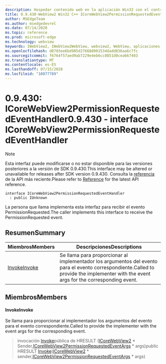```yaml
---
description: Hospedar contenido web en la aplicación Win32 con el control Microsoft Edge WebView2
title: 0.9.430-WebView2 Win32 C++ ICoreWebView2PermissionRequestedEventHandler
author: MSEdgeTeam
ms.author: msedgedevrel
ms.date: 07/14/2020
ms.topic: reference
ms.prod: microsoft-edge
ms.technology: webview
keywords: IWebView2, IWebView2WebView, webview2, WebView, aplicaciones Win32, Win32, Edge, ICoreWebView2, ICoreWebView2Host, control de explorador, HTML Edge
ms.openlocfilehash: d8703ee6bd985d276688901534dadd836aa6c7fc
ms.sourcegitcommit: f6764f57aed9ab7229e4eb6cc8851d0cea667403
ms.translationtype: MT
ms.contentlocale: es-ES
ms.lasthandoff: 07/15/2020
ms.locfileid: "10877789"
---
```

# <span data-ttu-id="c0b47-104">0.9.430: ICoreWebView2PermissionRequestedEventHandler</span><span class="sxs-lookup"><span data-stu-id="c0b47-104">0.9.430 - interface ICoreWebView2PermissionRequestedEventHandler</span></span> 

> [!NOTE]
> <span data-ttu-id="c0b47-105">Esta interfaz puede modificarse o no estar disponible para las versiones posteriores a la versión de SDK 0.9.430.</span><span class="sxs-lookup"><span data-stu-id="c0b47-105">This interface may be altered or unavailable for releases after SDK version 0.9.430.</span></span> <span data-ttu-id="c0b47-106">Consulta la [referencia](../../../webview2-api-reference.md) de la API más reciente.</span><span class="sxs-lookup"><span data-stu-id="c0b47-106">Please refer to [Reference](../../../webview2-api-reference.md) for the latest API reference.</span></span>

```
interface ICoreWebView2PermissionRequestedEventHandler
  : public IUnknown
```

<span data-ttu-id="c0b47-107">La persona que llama implementa esta interfaz para recibir el evento PermissionRequested.</span><span class="sxs-lookup"><span data-stu-id="c0b47-107">The caller implements this interface to receive the PermissionRequested event.</span></span>

## <span data-ttu-id="c0b47-108">Resumen</span><span class="sxs-lookup"><span data-stu-id="c0b47-108">Summary</span></span>

 <span data-ttu-id="c0b47-109">Miembros</span><span class="sxs-lookup"><span data-stu-id="c0b47-109">Members</span></span>                        | <span data-ttu-id="c0b47-110">Descripciones</span><span class="sxs-lookup"><span data-stu-id="c0b47-110">Descriptions</span></span>
--------------------------------|---------------------------------------------
[<span data-ttu-id="c0b47-111">Invoke</span><span class="sxs-lookup"><span data-stu-id="c0b47-111">Invoke</span></span>](#invoke) | <span data-ttu-id="c0b47-112">Se llama para proporcionar al implementador los argumentos del evento para el evento correspondiente.</span><span class="sxs-lookup"><span data-stu-id="c0b47-112">Called to provide the implementer with the event args for the corresponding event.</span></span>

## <span data-ttu-id="c0b47-113">Miembros</span><span class="sxs-lookup"><span data-stu-id="c0b47-113">Members</span></span>

#### <span data-ttu-id="c0b47-114">Invoke</span><span class="sxs-lookup"><span data-stu-id="c0b47-114">Invoke</span></span> 

<span data-ttu-id="c0b47-115">Se llama para proporcionar al implementador los argumentos del evento para el evento correspondiente.</span><span class="sxs-lookup"><span data-stu-id="c0b47-115">Called to provide the implementer with the event args for the corresponding event.</span></span>

> <span data-ttu-id="c0b47-116">invocación [Invoke](#invoke)pública de HRESULT ([ICoreWebView2](ICoreWebView2.md) \* Sender,[ICoreWebView2PermissionRequestedEventArgs](ICoreWebView2PermissionRequestedEventArgs.md) \* args)</span><span class="sxs-lookup"><span data-stu-id="c0b47-116">public HRESULT [Invoke](#invoke)([ICoreWebView2](ICoreWebView2.md) \* sender,[ICoreWebView2PermissionRequestedEventArgs](ICoreWebView2PermissionRequestedEventArgs.md) \* args)</span></span>

